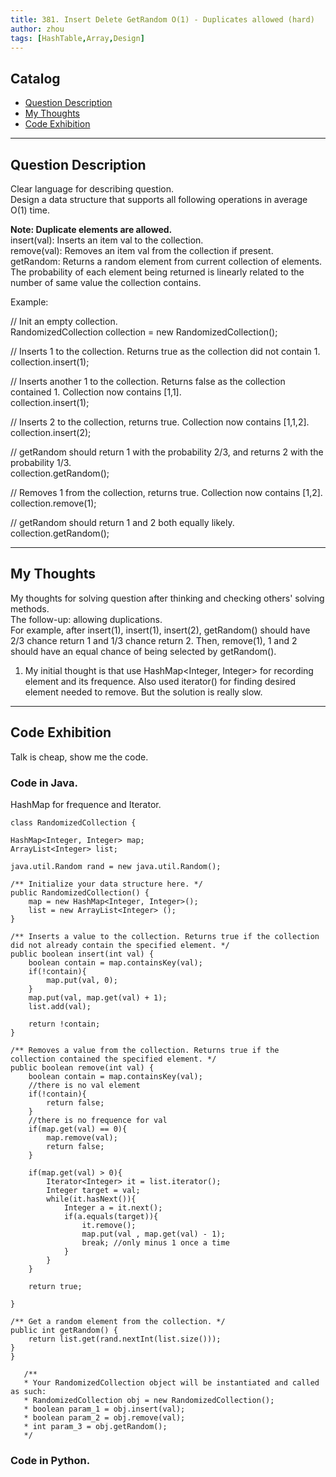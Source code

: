 ```yaml
---
title: 381. Insert Delete GetRandom O(1) - Duplicates allowed (hard)                  
author: zhou      
tags: [HashTable,Array,Design]          
---
```


       

## Catalog  
+ [Question Description](#partI)
+ [My Thoughts](#partII)
+ [Code Exhibition](#partIII)

----------------------------------

## Question Description
Clear language for describing question.    
Design a data structure that supports all following operations in average O(1) time.       

<b> Note: Duplicate elements are allowed. </b>        
insert(val): Inserts an item val to the collection.   
remove(val): Removes an item val from the collection if present.    
getRandom: Returns a random element from current collection of elements. The probability of each element being returned is linearly related to the number of same value the collection contains.       

Example:   

// Init an empty collection.    
RandomizedCollection collection = new RandomizedCollection();    

// Inserts 1 to the collection. Returns true as the collection did not contain 1.    
collection.insert(1);    

// Inserts another 1 to the collection. Returns false as the collection contained 1. Collection now contains [1,1].    
collection.insert(1);    

// Inserts 2 to the collection, returns true. Collection now contains [1,1,2].    
collection.insert(2);    

// getRandom should return 1 with the probability 2/3, and returns 2 with the probability 1/3.    
collection.getRandom();    

// Removes 1 from the collection, returns true. Collection now contains [1,2].    
collection.remove(1);    

// getRandom should return 1 and 2 both equally likely.    
collection.getRandom();    


----------------------------------

## My Thoughts
My thoughts for solving question after thinking and checking others' solving methods.        
The follow-up: allowing duplications.     
For example, after insert(1), insert(1), insert(2), getRandom() should have 2/3 chance return 1 and 1/3 chance return 2.
Then, remove(1), 1 and 2 should have an equal chance of being selected by getRandom().      
1. My initial thought is that use HashMap<Integer, Integer> for recording element and its frequence. Also used iterator() for finding desired element needed to remove. But the solution is really slow.         






----------------------------------

## Code Exhibition
Talk is cheap, show me the code.    
### Code in Java.     
HashMap for frequence and Iterator.     

    class RandomizedCollection {

    HashMap<Integer, Integer> map;
    ArrayList<Integer> list;
    
    java.util.Random rand = new java.util.Random();
    
    /** Initialize your data structure here. */
    public RandomizedCollection() {
        map = new HashMap<Integer, Integer>();
        list = new ArrayList<Integer> ();
    }
    
    /** Inserts a value to the collection. Returns true if the collection did not already contain the specified element. */
    public boolean insert(int val) {
        boolean contain = map.containsKey(val);
        if(!contain){
            map.put(val, 0);
        }
        map.put(val, map.get(val) + 1);
        list.add(val);
        
        return !contain;
    }
    
    /** Removes a value from the collection. Returns true if the collection contained the specified element. */
    public boolean remove(int val) {
        boolean contain = map.containsKey(val);
        //there is no val element
        if(!contain){
            return false;
        }
        //there is no frequence for val
        if(map.get(val) == 0){
            map.remove(val);
            return false;
        }
        
        if(map.get(val) > 0){
            Iterator<Integer> it = list.iterator();
            Integer target = val;
            while(it.hasNext()){
                Integer a = it.next();
                if(a.equals(target)){
                    it.remove();
                    map.put(val , map.get(val) - 1);
                    break; //only minus 1 once a time
                }
            }
        }
        
        return true;
        
    }
    
    /** Get a random element from the collection. */
    public int getRandom() {
        return list.get(rand.nextInt(list.size()));
    }
    }

       /**
       * Your RandomizedCollection object will be instantiated and called as such:
       * RandomizedCollection obj = new RandomizedCollection();
       * boolean param_1 = obj.insert(val);
       * boolean param_2 = obj.remove(val);
       * int param_3 = obj.getRandom();
       */






### Code in Python.   




